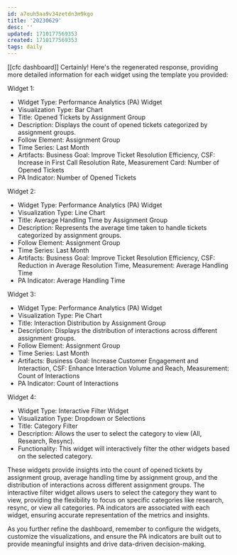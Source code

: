 ```yaml
---
id: a7ouh5aa9v34zetdn3m9kgo
title: '20230629'
desc: ''
updated: 1710177569353
created: 1710177569353
tags: daily
---
```


[[cfc dashboard]]
Certainly! Here's the regenerated response, providing more detailed information for each widget using the template you provided:

Widget 1:
- Widget Type: Performance Analytics (PA) Widget
- Visualization Type: Bar Chart
- Title: Opened Tickets by Assignment Group
- Description: Displays the count of opened tickets categorized by assignment groups.
- Follow Element: Assignment Group
- Time Series: Last Month
- Artifacts: Business Goal: Improve Ticket Resolution Efficiency, CSF: Increase in First Call Resolution Rate, Measurement Card: Number of Opened Tickets
- PA Indicator: Number of Opened Tickets

Widget 2:
- Widget Type: Performance Analytics (PA) Widget
- Visualization Type: Line Chart
- Title: Average Handling Time by Assignment Group
- Description: Represents the average time taken to handle tickets categorized by assignment groups.
- Follow Element: Assignment Group
- Time Series: Last Month
- Artifacts: Business Goal: Improve Ticket Resolution Efficiency, CSF: Reduction in Average Resolution Time, Measurement: Average Handling Time
- PA Indicator: Average Handling Time

Widget 3:
- Widget Type: Performance Analytics (PA) Widget
- Visualization Type: Pie Chart
- Title: Interaction Distribution by Assignment Group
- Description: Displays the distribution of interactions across different assignment groups.
- Follow Element: Assignment Group
- Time Series: Last Month
- Artifacts: Business Goal: Increase Customer Engagement and Interaction, CSF: Enhance Interaction Volume and Reach, Measurement: Count of Interactions
- PA Indicator: Count of Interactions

Widget 4:
- Widget Type: Interactive Filter Widget
- Visualization Type: Dropdown or Selections
- Title: Category Filter
- Description: Allows the user to select the category to view (All, Research, Resync).
- Functionality: This widget will interactively filter the other widgets based on the selected category.

These widgets provide insights into the count of opened tickets by assignment group, average handling time by assignment group, and the distribution of interactions across different assignment groups. The interactive filter widget allows users to select the category they want to view, providing the flexibility to focus on specific categories like research, resync, or view all categories. PA indicators are associated with each widget, ensuring accurate representation of the metrics and insights.

As you further refine the dashboard, remember to configure the widgets, customize the visualizations, and ensure the PA indicators are built out to provide meaningful insights and drive data-driven decision-making.

